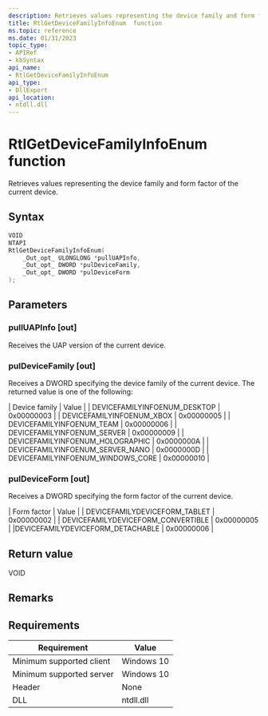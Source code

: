 ```yaml
---
description: Retrieves values representing the device family and form factor of the current device. 
title: RtlGetDeviceFamilyInfoEnum  function
ms.topic: reference
ms.date: 01/31/2023
topic_type: 
- APIRef
- kbSyntax
api_name: 
- RtlGetDeviceFamilyInfoEnum 
api_type: 
- DllExport
api_location: 
- ntdll.dll
---
```


# RtlGetDeviceFamilyInfoEnum  function

Retrieves values representing the device family and form factor of the current device.

## Syntax

```C++
VOID
NTAPI
RtlGetDeviceFamilyInfoEnum(
    _Out_opt_ ULONGLONG *pullUAPInfo,
    _Out_opt_ DWORD *pulDeviceFamily,
    _Out_opt_ DWORD *pulDeviceForm
);
```



## Parameters

### pullUAPInfo \[out\]

Receives the UAP version of the current device.

### pulDeviceFamily \[out\]

Receives a DWORD specifying the device family of the current device. The returned value is one of the following:

| Device family | Value |
| DEVICEFAMILYINFOENUM_DESKTOP          |          0x00000003 |
| DEVICEFAMILYINFOENUM_XBOX             |          0x00000005 |
| DEVICEFAMILYINFOENUM_TEAM             |          0x00000006 |
| DEVICEFAMILYINFOENUM_SERVER           |          0x00000009 |
| DEVICEFAMILYINFOENUM_HOLOGRAPHIC      |          0x0000000A |
| DEVICEFAMILYINFOENUM_SERVER_NANO      |          0x0000000D |
| DEVICEFAMILYINFOENUM_WINDOWS_CORE     |          0x00000010 |


### pulDeviceForm \[out\]

Receives a DWORD specifying the form factor of the current device.

| Form factor | Value |
| DEVICEFAMILYDEVICEFORM_TABLET | 0x00000002 |
| DEVICEFAMILYDEVICEFORM_CONVERTIBLE | 0x00000005 |
|DEVICEFAMILYDEVICEFORM_DETACHABLE | 0x00000006 |




## Return value

VOID

## Remarks



## Requirements

| Requirement | Value |
|-------------------------------------|-----------------------------------------|
| Minimum supported client | Windows 10                          |
| Minimum supported server | Windows 10                                |
| Header                   | None  |
| DLL                      | ntdll.dll |



 

 




